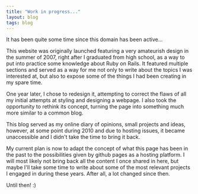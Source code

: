 ```yaml
---
title: "Work in progress..."
layout: blog
tags: blog
---
```

It has been quite some time since this domain has been active... 

This website was originally launched featuring a very amateurish design in the summer of 2007, right after I graduated from high school, as a way to put into practice some knowledge about Ruby on Rails. It featured multiple sections and served as a way for me not only to write about the topics I was interested at, but also to expose some of the things I had been creating in my spare time.

One year later, I chose to redesign it, attempting to correct the flaws of all my initial attempts at styling and designing a webpage. I also took the opportunity to rethink its concept, turning the page into something much more similar to a common blog.

This blog served as my online diary of opinions, small projects and ideas, however, at some point during 2010 and due to hosting issues, it became unaccessible and I didn't take the time to bring it back.

My current plan is now to adapt the concept of what this page has been in the past to the possibilities given by github pages as a hosting platform. I will most likely not bring back all the content I once shared in here, but maybe I'll take some time to write about some of the most relevant projects I engaged in during these years. After all, a lot changed since then.

Until then! :)
